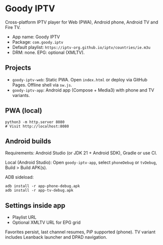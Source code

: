 # Goody IPTV

Cross-platform IPTV player for Web (PWA), Android phone, Android TV and Fire TV.

- App name: Goody IPTV
- Package: `com.goody.iptv`
- Default playlist: `https://iptv-org.github.io/iptv/countries/ie.m3u`
- DRM: none. EPG: optional (XMLTV).

## Projects
- `goody-iptv-web`: Static PWA. Open `index.html` or deploy via GitHub Pages. Offline shell via `sw.js`.
- `goody-iptv-app`: Android app (Compose + Media3) with phone and TV variants.

## PWA (local)
```
python3 -m http.server 8080
# Visit http://localhost:8080
```

## Android builds
Requirements: Android Studio (or JDK 21 + Android SDK), Gradle or use CI.

Local (Android Studio): Open `goody-iptv-app`, select `phoneDebug` or `tvDebug`, Build > Build APK(s).

ADB sideload:
```
adb install -r app-phone-debug.apk
adb install -r app-tv-debug.apk
```

## Settings inside app
- Playlist URL
- Optional XMLTV URL for EPG grid

Favorites persist, last channel resumes, PiP supported (phone). TV variant includes Leanback launcher and DPAD navigation. 